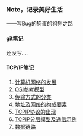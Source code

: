 ### Note，记录美好生活
——写Bug的狗蛋的狗刨之路
#### git笔记
还没写....
#### TCP/IP笔记
1. [计算机网络的发展](https://mianxiangduixiang.cn/2019/01/21/TCP-IP%E5%8D%8F%E8%AE%AE-%E4%B8%80-%E8%AE%A1%E7%AE%97%E6%9C%BA%E7%BD%91%E7%BB%9C%E7%9A%84%E5%8F%91%E5%B1%95/)
2. [OSI参考模型](https://mianxiangduixiang.cn/2019/01/22/TCP-IP%E5%8D%8F%E8%AE%AE-%E4%BA%8C-OSI%E5%8F%82%E8%80%83%E6%A8%A1%E5%9E%8B/)
3. [传输方式的分类](https://mianxiangduixiang.cn/2019/01/26/TCP-IP%EF%BC%88%E4%B8%89%EF%BC%89%E4%BC%A0%E8%BE%93%E6%96%B9%E5%BC%8F%E7%9A%84%E5%88%86%E7%B1%BB/)
4. [地址及网络的构成要素](https://mianxiangduixiang.cn/2019/01/26/TCP-IP-%E5%9B%9B-%E5%9C%B0%E5%9D%80%E5%8F%8A%E7%BD%91%E7%BB%9C%E7%9A%84%E6%9E%84%E6%88%90%E8%A6%81%E7%B4%A0/)
5. [TCPIP协议的出现](https://mianxiangduixiang.cn/2019/01/27/TCP-IP-%E4%BA%94-%E5%8D%8F%E8%AE%AE%E7%9A%84%E5%87%BA%E7%8E%B0/)
6. [TCPIP分层模型及通信示例](https://mianxiangduixiang.cn/2019/01/28/TCP-IP-%E5%85%AD-TCPIP%E5%88%86%E5%B1%82%E6%A8%A1%E5%9E%8B%E5%8F%8A%E9%80%9A%E4%BF%A1%E7%A4%BA%E4%BE%8B/)
7. [数据链路](https://mianxiangduixiang.cn/2019/02/02/TCP-IP-%E4%B8%83-%E6%95%B0%E6%8D%AE%E9%93%BE%E8%B7%AF/#more)